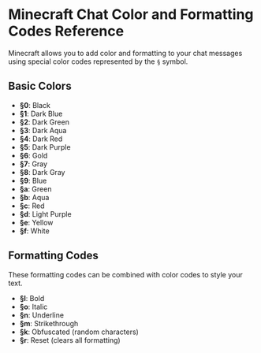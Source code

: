 # Minecraft Chat Color and Formatting Codes Reference

Minecraft allows you to add color and formatting to your chat messages using special color codes represented by the `§` symbol.

## Basic Colors

- **§0**: Black
- **§1**: Dark Blue
- **§2**: Dark Green
- **§3**: Dark Aqua
- **§4**: Dark Red
- **§5**: Dark Purple
- **§6**: Gold
- **§7**: Gray
- **§8**: Dark Gray
- **§9**: Blue
- **§a**: Green
- **§b**: Aqua
- **§c**: Red
- **§d**: Light Purple
- **§e**: Yellow
- **§f**: White

## Formatting Codes

These formatting codes can be combined with color codes to style your text.

- **§l**: Bold
- **§o**: Italic
- **§n**: Underline
- **§m**: Strikethrough
- **§k**: Obfuscated (random characters)
- **§r**: Reset (clears all formatting)